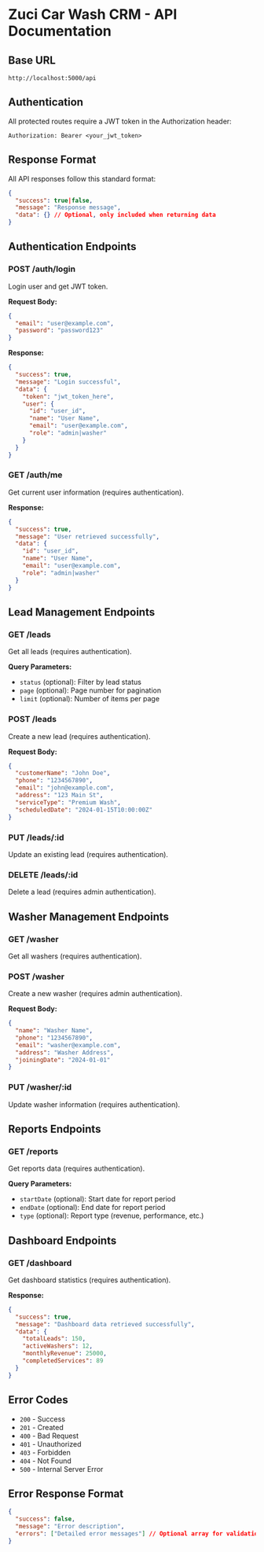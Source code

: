 # Zuci Car Wash CRM - API Documentation

## Base URL
```
http://localhost:5000/api
```

## Authentication
All protected routes require a JWT token in the Authorization header:
```
Authorization: Bearer <your_jwt_token>
```

## Response Format
All API responses follow this standard format:
```json
{
  "success": true|false,
  "message": "Response message",
  "data": {} // Optional, only included when returning data
}
```

## Authentication Endpoints

### POST /auth/login
Login user and get JWT token.

**Request Body:**
```json
{
  "email": "user@example.com",
  "password": "password123"
}
```

**Response:**
```json
{
  "success": true,
  "message": "Login successful",
  "data": {
    "token": "jwt_token_here",
    "user": {
      "id": "user_id",
      "name": "User Name",
      "email": "user@example.com",
      "role": "admin|washer"
    }
  }
}
```

### GET /auth/me
Get current user information (requires authentication).

**Response:**
```json
{
  "success": true,
  "message": "User retrieved successfully",
  "data": {
    "id": "user_id",
    "name": "User Name",
    "email": "user@example.com",
    "role": "admin|washer"
  }
}
```

## Lead Management Endpoints

### GET /leads
Get all leads (requires authentication).

**Query Parameters:**
- `status` (optional): Filter by lead status
- `page` (optional): Page number for pagination
- `limit` (optional): Number of items per page

### POST /leads
Create a new lead (requires authentication).

**Request Body:**
```json
{
  "customerName": "John Doe",
  "phone": "1234567890",
  "email": "john@example.com",
  "address": "123 Main St",
  "serviceType": "Premium Wash",
  "scheduledDate": "2024-01-15T10:00:00Z"
}
```

### PUT /leads/:id
Update an existing lead (requires authentication).

### DELETE /leads/:id
Delete a lead (requires admin authentication).

## Washer Management Endpoints

### GET /washer
Get all washers (requires authentication).

### POST /washer
Create a new washer (requires admin authentication).

**Request Body:**
```json
{
  "name": "Washer Name",
  "phone": "1234567890",
  "email": "washer@example.com",
  "address": "Washer Address",
  "joiningDate": "2024-01-01"
}
```

### PUT /washer/:id
Update washer information (requires authentication).

## Reports Endpoints

### GET /reports
Get reports data (requires authentication).

**Query Parameters:**
- `startDate` (optional): Start date for report period
- `endDate` (optional): End date for report period
- `type` (optional): Report type (revenue, performance, etc.)

## Dashboard Endpoints

### GET /dashboard
Get dashboard statistics (requires authentication).

**Response:**
```json
{
  "success": true,
  "message": "Dashboard data retrieved successfully",
  "data": {
    "totalLeads": 150,
    "activeWashers": 12,
    "monthlyRevenue": 25000,
    "completedServices": 89
  }
}
```

## Error Codes

- `200` - Success
- `201` - Created
- `400` - Bad Request
- `401` - Unauthorized
- `403` - Forbidden
- `404` - Not Found
- `500` - Internal Server Error

## Error Response Format
```json
{
  "success": false,
  "message": "Error description",
  "errors": ["Detailed error messages"] // Optional array for validation errors
}
```